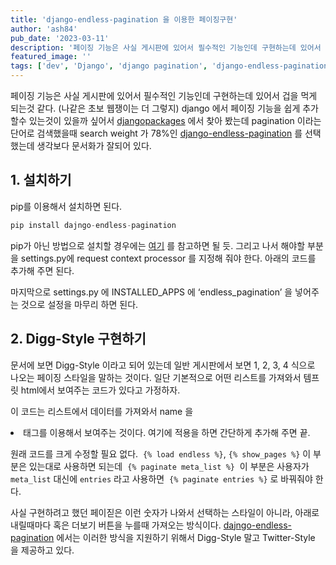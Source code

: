 ```yaml
---
title: 'django-endless-pagination 을 이용한 페이징구현'
author: 'ash84'
pub_date: '2023-03-11'
description: '페이징 기능은 사실 게시판에 있어서 필수적인 기능인데 구현하는데 있어서 겁을 먹게 되는것 같다. (나같은 초보 웹쟁이는 더 그렇지) django 에서 페이징 기능을 쉽게 추가할수 있는것이 있을까 싶어서 [djangopackages](https://www.djangopackages.com/) 에서 찾아 봤는데 pagination 이라는 단어로 검색했을때 search weight 가 78%인 [django-endless-pagination](http://django-endless-pagination.readthedocs.org/) 를'
featured_image: ''
tags: ['dev', 'Django', 'django pagination', 'django-endless-pagination', '장고 페이징', 'Python']
---
```


 페이징 기능은 사실 게시판에 있어서 필수적인 기능인데 구현하는데 있어서 겁을 먹게 되는것 같다. (나같은 초보 웹쟁이는 더 그렇지) django 에서 페이징 기능을 쉽게 추가할수 있는것이 있을까 싶어서 [djangopackages](https://www.djangopackages.com/) 에서 찾아 봤는데 pagination 이라는 단어로 검색했을때 search weight 가 78%인 [django-endless-pagination](http://django-endless-pagination.readthedocs.org/) 를 선택했는데 생각보다 문서화가 잘되어 있다.  
## 1. 설치하기

pip를 이용해서 설치하면 된다. 

```python
pip install dajngo-endless-pagination 
```

 

pip가 아닌 방법으로 설치할 경우에는 [여기](http://django-endless-pagination.readthedocs.org/en/latest/start.html) 를 참고하면 될 듯. 그리고 나서 해야할 부분을 settings.py에 request context processor 를 지정해 줘야 한다. 아래의 코드를 추가해 주면 된다. 

<span style="font-size: 11pt;"><script src="https://gist.github.com/AhnSeongHyun/8551948.js"></script></span>

마지막으로 settings.py 에 INSTALLED_APPS 에 ‘endless_pagination’ 을 넣어주는 것으로 설정을 마무리 하면 된다. 


## 2. Digg-Style 구현하기

문서에 보면 Digg-Style 이라고 되어 있는데 일반 게시판에서 보면 1, 2, 3, 4 식으로 나오는 페이징 스타일을 말하는 것이다. 일단 기본적으로 어떤 리스트를 가져와서 템프릿 html에서 보여주는 코드가 있다고 가정하자. 



<span style="font-size: 11pt;"><script src="https://gist.github.com/AhnSeongHyun/8551978.js"></script></span>

이 코드는 리스트에서 데이터를 가져와서 name 을 <li> 태그를 이용해서 보여주는 것이다. 여기에 적용을 하면 간단하게 추가해 주면 끝.

<script src="https://gist.github.com/AhnSeongHyun/8551988.js"></script>

원래 코드를 크게 수정할 필요 없다.  `{% load endless %}`, `{% show_pages %}` 이 부분은 있는대로 사용하면 되는데  `{% paginate meta_list %}`  이 부분은 사용자가 `meta_list` 대신에 `entries` 라고 사용하면  `{% paginate entries %}` 로 바꿔줘야 한다.
 
사실 구현하려고 했던 페이짇은 이런 숫자가 나와서 선택하는 스타일이 아니라, 아래로 내릴때마다 혹은 더보기 버튼을 누를때 가져오는 방식이다. [dajngo-endless-pagination](http://django-endless-pagination.readthedocs.org/) 에서는 이러한 방식을 지원하기 위해서 Digg-Style 말고 Twitter-Style 을 제공하고 있다.  


